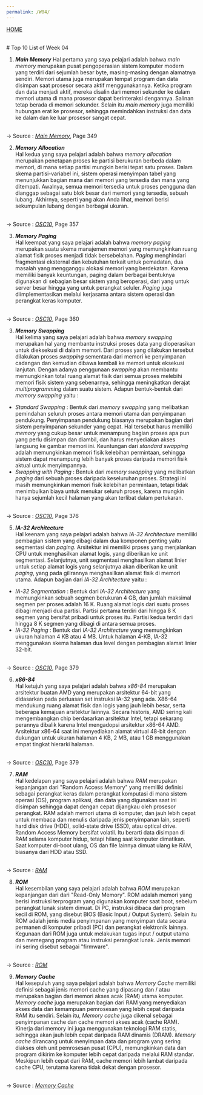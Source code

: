 ```yaml
---
permalink: /W04/
---
```

[HOME](../)

<br/>
# Top 10 List of Week 04

1. ___Main Memory___
Hal pertama yang saya pelajari adalah bahwa _main memory_ merupakan pusat pengoperasian sistem komputer modern yang terdiri dari sejumlah besar byte, masing-masing dengan alamatnya sendiri. Memori utama juga merupakan tempat program dan data disimpan saat prosesor secara aktif menggunakannya. Ketika program dan data menjadi aktif, mereka disalin dari memori sekunder ke dalam memori utama di mana prosesor dapat berinteraksi dengannya. Salinan tetap berada di memori sekunder. Selain itu _main memory_ juga memiliki hubungan erat ke prosesor, sehingga memindahkan instruksi dan data ke dalam dan ke luar prosesor sangat cepat.

<br/> -> Source : _[Main Memory](https://chortle.ccsu.edu/Java5/Notes/chap01/ch01_6.html)_, Page 349


2. ___Memory Allocation___<br>
Hal kedua yang saya pelajari adalah bahwa _memory allocation_ merupakan penetapan proses ke partisi berukuran berbeda dalam memori, di mana setiap partisi mungkin berisi tepat satu proses. Dalam skema partisi-variabel ini, sistem operasi menyimpan tabel yang menunjukkan bagian mana dari memori yang tersedia dan mana yang ditempati. Awalnya, semua memori tersedia untuk proses pengguna dan dianggap sebagai satu blok besar dari memori yang tersedia, sebuah lubang. Akhirnya, seperti yang akan Anda lihat, memori berisi sekumpulan lubang dengan berbagai ukuran.

<br/> -> Source : _[OSC10](https://www.academia.edu/42880365/Operating_System_Concepts_10th_Edition)_, Page 357

3. ___Memory Paging___<br>
Hal keempat yang saya pelajari adalah bahwa _memory paging_ merupakan suatu skema manajemen memori yang memungkinkan ruang alamat fisik proses menjadi tidak bersebelahan. _Paging_ menghindari fragmentasi eksternal dan kebutuhan terkait untuk pemadatan, dua masalah yang mengganggu alokasi memori yang berdekatan. Karena memiliki banyak keuntungan, paging dalam berbagai bentuknya digunakan di sebagian besar sistem yang beroperasi, dari yang untuk server besar hingga yang untuk perangkat seluler. _Paging_ juga diimplementasikan melalui kerjasama antara sistem operasi dan perangkat keras komputer.

<br/> -> Source : _[OSC10](https://www.academia.edu/42880365/Operating_System_Concepts_10th_Edition)_, Page 360

3. ___Memory Swapping___<br>
Hal kelima yang saya pelajari adalah bahwa _memory swapping_ merupakan hal yang membantu instruksi proses data yang dioperasikan untuk dieksekusi di dalam memori. Dari proses yang dilakukan tersebut dilakukan proses _swapping_ sementara dari memori ke penyimpanan cadangan dan kemudian dibawa kembali ke memori untuk eksekusi lanjutan. Dengan adanya penggunaan _swapping_ akan membantu memungkinkan total ruang alamat fisik dari semua proses melebihi memori fisik sistem yang sebenarnya, sehingga meningkatkan derajat _multiprogramming_ dalam suatu sistem. Adapun bentuk-bentuk dari _memory swapping_ yaitu :
- _Standard Swapping_ : Bentuk dari _memory swapping_ yang melibatkan pemindahan seluruh proses antara memori utama dan penyimpanan pendukung. Penyimpanan pendukung biasanya merupakan bagian dari sistem penyimpanan sekunder yang cepat. Hal tersebut harus memiliki _memory_ yang cukup besar untuk menampung bagian proses apa pun yang perlu disimpan dan diambil, dan harus menyediakan akses langsung ke gambar memori ini. Keuntungan dari _standard swapping_ adalah memungkinkan memori fisik kelebihan permintaan, sehingga sistem dapat menampung lebih banyak proses daripada memori fisik aktual untuk menyimpannya.
- _Swapping with Paging_ : Bentuk dari _memory swapping_ yang melibatkan _paging_ dari sebuah proses daripada keseluruhan proses. Strategi ini masih memungkinkan memori fisik kelebihan permintaan, tetapi tidak menimbulkan biaya untuk menukar seluruh proses, karena mungkin hanya sejumlah kecil halaman yang akan terlibat dalam pertukaran.

<br/> -> Source : _[OSC10](https://www.academia.edu/42880365/Operating_System_Concepts_10th_Edition)_, Page 376

5. ___IA-32 Architecture___<br>
Hal keenam yang saya pelajari adalah bahwa _IA-32 Architecture_ memiliki pembagian sistem yang dibagi dalam dua komponen penting yaitu segmentasi dan _paging_. Arsitektur ini memiliki prpses yang menjalankan CPU untuk menghasilkan alamat logis, yang diberikan ke unit segmentasi. Selanjutnya, unit segmentasi menghasilkan alamat linier untuk setiap alamat logis yang selanjutnya akan diberikan ke unit _paging_, yang pada gilirannya menghasilkan alamat fisik di memori utama. Adapun bagian dari _IA-32 Architecture_ yaitu :
- _IA-32 Segmentation_ : Bentuk dari _IA-32 Architecture_ yang memungkinkan sebuah segmen berukuran 4 GB, dan jumlah maksimal segmen per proses adalah 16 K. Ruang alamat logis dari suatu proses dibagi menjadi dua partisi. Partisi pertama terdiri dari hingga 8 K segmen yang bersifat pribadi untuk proses itu. Partisi kedua terdiri dari hingga 8 K segmen yang dibagi di antara semua proses.
- _IA-32 Paging_ : Bentuk dari _IA-32 Architecture_ yang memungkinkan ukuran halaman 4 KB atau 4 MB. Untuk halaman 4-KB, IA-32 menggunakan skema halaman dua level dengan pembagian alamat linier 32-bit.

<br/> -> Source : _[OSC10](https://www.academia.edu/42880365/Operating_System_Concepts_10th_Edition)_, Page 379

6. ___x86-84___<br>
Hal ketujuh yang saya pelajari adalah bahwa _x86-84_ merupakan arsitektur buatan AMD yang merupakan arsitektur 64-bit yang didasarkan pada perluasan set instruksi IA-32 yang ada. X86-64 mendukung ruang alamat fisik dan logis yang jauh lebih besar, serta beberapa kemajuan arsitektur lainnya. Secara historis, AMD sering kali mengembangkan chip berdasarkan arsitektur Intel, tetapi sekarang perannya dibalik karena Intel mengadopsi arsitektur x86-64 AMD. Arsitektur x86-64 saat ini menyediakan alamat virtual 48-bit dengan dukungan untuk ukuran halaman 4 KB, 2 MB, atau 1 GB menggunakan empat tingkat hierarki halaman.

<br/> -> Source : _[OSC10](https://www.academia.edu/42880365/Operating_System_Concepts_10th_Edition)_, Page 379

7. ___RAM___<br>
Hal kedelapan yang saya pelajari adalah bahwa _RAM_ merupakan kepanjangan dari "Random Access Memory" yang memiliki definisi sebagai perangkat keras dalam perangkat komputasi di mana sistem operasi (OS), program aplikasi, dan data yang digunakan saat ini disimpan sehingga dapat dengan cepat dijangkau oleh prosesor perangkat. RAM adalah memori utama di komputer, dan jauh lebih cepat untuk membaca dan menulis daripada jenis penyimpanan lain, seperti hard disk drive (HDD), solid-state drive (SSD), atau optical drive. Random Access Memory bersifat volatil. Itu berarti data disimpan di RAM selama komputer hidup, tetapi hilang saat komputer dimatikan. Saat komputer di-boot ulang, OS dan file lainnya dimuat ulang ke RAM, biasanya dari HDD atau SSD.

<br/> -> Source : _[RAM](https://searchstorage.techtarget.com/definition/RAM-random-access-memory)_

8. ___ROM___<br>
Hal kesembilan yang saya pelajari adalah bahwa _ROM_ merupakan kepanjangan dari dari "Read-Only Memory". ROM adalah memori yang berisi instruksi terprogram yang digunakan komputer saat boot, sebelum perangkat lunak sistem dimuat. Di PC, instruksi dibaca dari program kecil di ROM, yang disebut BIOS (Basic Input / Output System). Selain itu ROM adalah jenis media penyimpanan yang menyimpan data secara permanen di komputer pribadi (PC) dan perangkat elektronik lainnya. Kegunaan dari ROM juga untuk melakukan tugas input / output utama dan memegang program atau instruksi perangkat lunak. Jenis memori ini sering disebut sebagai "firmware".

<br/> -> Source : _[ROM](https://techterms.com/definition/rom)_

9. ___Memory Cache___<br>
Hal kesepuluh yang saya pelajari adalah bahwa _Memory Cache_ memiliki definisi sebagai jenis memori cache yang dipasang dan / atau merupakan bagian dari memori akses acak (RAM) utama komputer. _Memory cache_ juga merupakan bagian dari RAM yang menyediakan akses data dan kemampuan pemrosesan yang lebih cepat daripada RAM itu sendiri. Selain itu, _Memory cache_ juga dikenal sebagai penyimpanan cache dan cache memori akses acak (cache RAM). Kinerja dari memory ini juga menggunakan teknologi RAM statis, sehingga akan jauh lebih cepat daripada RAM dinamis (DRAM). _Memory cache_ dirancang untuk menyimpan data dan program yang sering diakses oleh unit pemrosesan pusat (CPU), memungkinkan data dan program dikirim ke komputer lebih cepat daripada melalui RAM standar. Meskipun lebih cepat dari RAM, cache memori lebih lambat daripada cache CPU, terutama karena tidak dekat dengan prosesor.

<br/> -> Source : _[Memory Cache](https://www.techopedia.com/definition/8296/memory-cache)_
